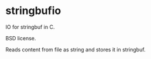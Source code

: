 stringbufio
===========

IO for stringbuf in C.

BSD license.

Reads content from file as string and stores it in stringbuf.
